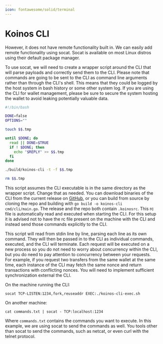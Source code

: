 ```yaml
---
icon: fontawesome/solid/terminal
---
```


# Koinos CLI
However, it does not have remote functionality built in. We can easily add remote functionality using socat. Socat is available on most Linux distros using their default package manager.

To use socat, we will need to create a wrapper script around the CLI that will parse payloads and correctly send them to the CLI. Please note that commands are going to be sent to the CLI as command line arguments rather than through the CLI's shell. This means that they could be logged by the host system in bash history or some other system log. If you are using the CLI for wallet management, please be sure to secure the system hosting the wallet to avoid leaking potentially valuable data.

``` bash linenums="1"
#!/bin/bash

DONE=false
OPTIONS=""

touch $$.tmp

until $DONE; do
  read || DONE=$TRUE
  if ! $DONE; then
    echo "$REPLY" >> $$.tmp
  fi
done

./build/koinos-cli -t -f $$.tmp

rm $$.tmp
```

This script assumes the CLI executable is in the same directory as the wrapper script. Change that as needed. You can download binaries of the CLI from the current release on [GitHub](https://github.com/koinos/koinos-cli/releases), or you can build from source by cloning the repo and building with `go build -o koinos-cli cmd/cli/main.go`. The release and the repo both contain `.koinosrc`. This rc file is automatically read and executed when starting the CLI. For this setup it is advised not to have the rc file present on the machine with the CLI and instead send those commands explicitly to the CLI.

This script will read from stdin line by line, parsing each line as its own command. They will then be passed in to the CLI as individual commands, executed, and the CLI will terminate. Each request will be executed on a new process so you do not need to worry about concurrency within the CLI, but you do need to pay attention to concurrency between your requests. For example, if you request two transfers from the same wallet at the same time, each instance of the CLI may fetch the same nonce and return transactions with conflicting nonces. You will need to implement sufficient synchronization external the CLI.

On the machine running the CLI:

```
socat TCP-LISTEN:1234,fork,reuseaddr EXEC:./koinos-cli-exec.sh
```

On another machine:

```
cat commands.txt | socat - TCP:localhost:1234
```

Where `commands.txt` contains the commands you want to execute. In this example, we are using socat to send the commands as well. You tools other than socat to send the commands, such as netcat, or even curl with the telnet protocol.
